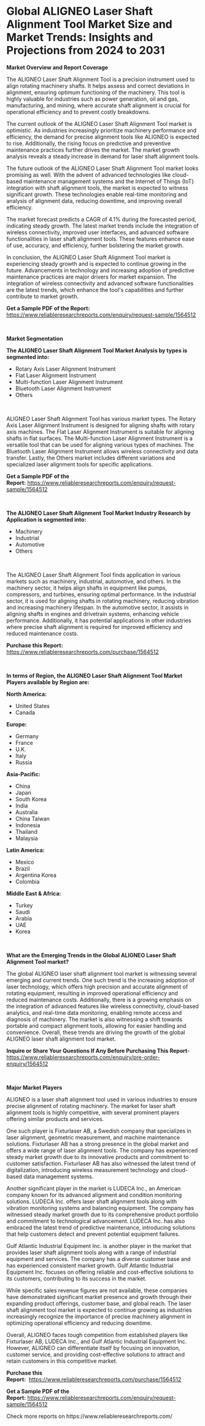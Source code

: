 <p><h1>Global ALIGNEO Laser Shaft Alignment Tool Market Size and Market Trends: Insights and Projections from 2024 to 2031</h1></p><p><strong>Market Overview and Report Coverage</strong></p>
<p><p>The ALIGNEO Laser Shaft Alignment Tool is a precision instrument used to align rotating machinery shafts. It helps assess and correct deviations in alignment, ensuring optimum functioning of the machinery. This tool is highly valuable for industries such as power generation, oil and gas, manufacturing, and mining, where accurate shaft alignment is crucial for operational efficiency and to prevent costly breakdowns.</p><p>The current outlook of the ALIGNEO Laser Shaft Alignment Tool market is optimistic. As industries increasingly prioritize machinery performance and efficiency, the demand for precise alignment tools like ALIGNEO is expected to rise. Additionally, the rising focus on predictive and preventive maintenance practices further drives the market. The market growth analysis reveals a steady increase in demand for laser shaft alignment tools.</p><p>The future outlook of the ALIGNEO Laser Shaft Alignment Tool market looks promising as well. With the advent of advanced technologies like cloud-based maintenance management systems and the Internet of Things (IoT) integration with shaft alignment tools, the market is expected to witness significant growth. These technologies enable real-time monitoring and analysis of alignment data, reducing downtime, and improving overall efficiency.</p><p>The market forecast predicts a CAGR of 4.1% during the forecasted period, indicating steady growth. The latest market trends include the integration of wireless connectivity, improved user interfaces, and advanced software functionalities in laser shaft alignment tools. These features enhance ease of use, accuracy, and efficiency, further bolstering the market growth.</p><p>In conclusion, the ALIGNEO Laser Shaft Alignment Tool market is experiencing steady growth and is expected to continue growing in the future. Advancements in technology and increasing adoption of predictive maintenance practices are major drivers for market expansion. The integration of wireless connectivity and advanced software functionalities are the latest trends, which enhance the tool's capabilities and further contribute to market growth.</p></p>
<p><strong>Get a Sample PDF of the Report:</strong> <a href="https://www.reliableresearchreports.com/enquiry/request-sample/1564512">https://www.reliableresearchreports.com/enquiry/request-sample/1564512</a></p>
<p>&nbsp;</p>
<p><strong>Market Segmentation</strong></p>
<p><strong>The ALIGNEO Laser Shaft Alignment Tool Market Analysis by types is segmented into:</strong></p>
<p><ul><li>Rotary Axis Laser Alignment Instrument</li><li>Flat Laser Alignment Instrument</li><li>Multi-function Laser Alignment Instrument</li><li>Bluetooth Laser Alignment Instrument</li><li>Others</li></ul></p>
<p>&nbsp;</p>
<p><p>ALIGNEO Laser Shaft Alignment Tool has various market types. The Rotary Axis Laser Alignment Instrument is designed for aligning shafts with rotary axis machines. The Flat Laser Alignment Instrument is suitable for aligning shafts in flat surfaces. The Multi-function Laser Alignment Instrument is a versatile tool that can be used for aligning various types of machines. The Bluetooth Laser Alignment Instrument allows wireless connectivity and data transfer. Lastly, the Others market includes different variations and specialized laser alignment tools for specific applications.</p></p>
<p><strong>Get a Sample PDF of the Report:</strong>&nbsp;<a href="https://www.reliableresearchreports.com/enquiry/request-sample/1564512">https://www.reliableresearchreports.com/enquiry/request-sample/1564512</a></p>
<p>&nbsp;</p>
<p><strong>The ALIGNEO Laser Shaft Alignment Tool Market Industry Research by Application is segmented into:</strong></p>
<p><ul><li>Machinery</li><li>Industrial</li><li>Automotive</li><li>Others</li></ul></p>
<p>&nbsp;</p>
<p><p>The ALIGNEO Laser Shaft Alignment Tool finds application in various markets such as machinery, industrial, automotive, and others. In the machinery sector, it helps align shafts in equipment like pumps, compressors, and turbines, ensuring optimal performance. In the industrial sector, it is used for aligning shafts in rotating machinery, reducing vibration and increasing machinery lifespan. In the automotive sector, it assists in aligning shafts in engines and drivetrain systems, enhancing vehicle performance. Additionally, it has potential applications in other industries where precise shaft alignment is required for improved efficiency and reduced maintenance costs.</p></p>
<p><strong>Purchase this Report:</strong>&nbsp; <a href="https://www.reliableresearchreports.com/purchase/1564512">https://www.reliableresearchreports.com/purchase/1564512</a></p>
<p>&nbsp;</p>
<p><strong>In terms of Region, the ALIGNEO Laser Shaft Alignment Tool Market Players available by Region are:</strong></p>
<p>
    <p> <strong> North America: </strong>
        <ul>
            <li>United States</li>
            <li>Canada</li>
        </ul>
        </p> 
    <p> <strong> Europe: </strong>
        <ul>
            <li>Germany</li>
            <li>France</li>
            <li>U.K.</li>
            <li>Italy</li>
            <li>Russia</li>
        </ul>
        </p> 
    <p> <strong> Asia-Pacific: </strong>
        <ul>
            <li>China</li>
            <li>Japan</li>
            <li>South Korea</li>
            <li>India</li>
            <li>Australia</li>
            <li>China Taiwan</li>
            <li>Indonesia</li>
            <li>Thailand</li>
            <li>Malaysia</li>
        </ul>
        </p> 
    <p> <strong> Latin America: </strong>
        <ul>
            <li>Mexico</li>
            <li>Brazil</li>
            <li>Argentina Korea</li>
            <li>Colombia</li>
        </ul>
        </p> 
    <p> <strong> Middle East & Africa: </strong>
        <ul>
            <li>Turkey</li>
            <li>Saudi</li>
            <li>Arabia</li>
            <li>UAE</li>
            <li>Korea</li>
        </ul>
    </p>
    </p>
<p>&nbsp;</p>
<p><strong>What are the Emerging Trends in the Global ALIGNEO Laser Shaft Alignment Tool market?</strong></p>
<p><p>The global ALIGNEO laser shaft alignment tool market is witnessing several emerging and current trends. One such trend is the increasing adoption of laser technology, which offers high precision and accurate alignment of rotating equipment, resulting in improved operational efficiency and reduced maintenance costs. Additionally, there is a growing emphasis on the integration of advanced features like wireless connectivity, cloud-based analytics, and real-time data monitoring, enabling remote access and diagnosis of machinery. The market is also witnessing a shift towards portable and compact alignment tools, allowing for easier handling and convenience. Overall, these trends are driving the growth of the global ALIGNEO laser shaft alignment tool market.</p></p>
<p><strong>Inquire or Share Your Questions If Any Before Purchasing This Report</strong>- <a href="https://www.reliableresearchreports.com/enquiry/pre-order-enquiry/1564512">https://www.reliableresearchreports.com/enquiry/pre-order-enquiry/1564512</a></p>
<p>&nbsp;</p>
<p><strong>Major Market Players</strong></p>
<p><p>ALIGNEO is a laser shaft alignment tool used in various industries to ensure precise alignment of rotating machinery. The market for laser shaft alignment tools is highly competitive, with several prominent players offering similar products and services.</p><p>One such player is Fixturlaser AB, a Swedish company that specializes in laser alignment, geometric measurement, and machine maintenance solutions. Fixturlaser AB has a strong presence in the global market and offers a wide range of laser alignment tools. The company has experienced steady market growth due to its innovative products and commitment to customer satisfaction. Fixturlaser AB has also witnessed the latest trend of digitalization, introducing wireless measurement technology and cloud-based data management systems.</p><p>Another significant player in the market is LUDECA Inc., an American company known for its advanced alignment and condition monitoring solutions. LUDECA Inc. offers laser shaft alignment tools along with vibration monitoring systems and balancing equipment. The company has witnessed steady market growth due to its comprehensive product portfolio and commitment to technological advancement. LUDECA Inc. has also embraced the latest trend of predictive maintenance, introducing solutions that help customers detect and prevent potential equipment failures.</p><p>Gulf Atlantic Industrial Equipment Inc. is another player in the market that provides laser shaft alignment tools along with a range of industrial equipment and services. The company has a diverse customer base and has experienced consistent market growth. Gulf Atlantic Industrial Equipment Inc. focuses on offering reliable and cost-effective solutions to its customers, contributing to its success in the market.</p><p>While specific sales revenue figures are not available, these companies have demonstrated significant market presence and growth through their expanding product offerings, customer base, and global reach. The laser shaft alignment tool market is expected to continue growing as industries increasingly recognize the importance of precise machinery alignment in optimizing operational efficiency and reducing downtime.</p><p>Overall, ALIGNEO faces tough competition from established players like Fixturlaser AB, LUDECA Inc., and Gulf Atlantic Industrial Equipment Inc. However, ALIGNEO can differentiate itself by focusing on innovation, customer service, and providing cost-effective solutions to attract and retain customers in this competitive market.</p></p>
<p><strong>Purchase this Report:</strong>&nbsp;&nbsp;<a href="https://www.reliableresearchreports.com/purchase/1564512">https://www.reliableresearchreports.com/purchase/1564512</a></p>
<p></p>
<p><strong>Get a Sample PDF of the Report:</strong>&nbsp;<a href="https://www.reliableresearchreports.com/enquiry/request-sample/1564512">https://www.reliableresearchreports.com/enquiry/request-sample/1564512</a></p>
<p>Check more reports on https://www.reliableresearchreports.com/</p>